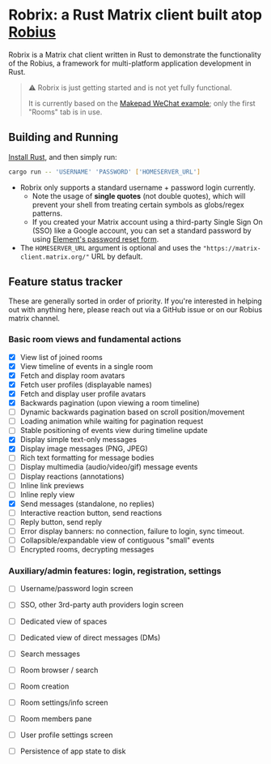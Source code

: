 # Robrix: a Rust Matrix client built atop [Robius](https://github.com/project-robius)

Robrix is a Matrix chat client written in Rust to demonstrate the functionality of the Robius, a framework for multi-platform application development in Rust.

> ⚠️ Robrix is just getting started and is not yet fully functional.
>
> It is currently based on the [Makepad WeChat example](https://github.com/project-robius/makepad_wechat); only the first "Rooms" tab is in use.

## Building and Running

[Install Rust](https://www.rust-lang.org/tools/install), and then simply run:
```sh
cargo run -- 'USERNAME' 'PASSWORD' ['HOMESERVER_URL']
```

* Robrix only supports a standard username + password login currently.
    * Note the usage of **single quotes** (not double quotes), which will prevent your shell from treating certain symbols as globs/regex patterns.
    * If you created your Matrix account using a third-party Single Sign On (SSO) like a Google account, you can set a standard password by using [Element's password reset form](https://app.element.io/#/forgot_password).
* The `HOMESERVER_URL` argument is optional and uses the `"https://matrix-client.matrix.org/"` URL by default.


## Feature status tracker 

These are generally sorted in order of priority. If you're interested in helping out with anything here, please reach out via a GitHub issue or on our Robius matrix channel.

### Basic room views and fundamental actions
- [x] View list of joined rooms
- [x] View timeline of events in a single room
- [x] Fetch and display room avatars
- [x] Fetch user profiles (displayable names)
- [x] Fetch and display user profile avatars
- [x] Backwards pagination (upon viewing a room timeline)
- [ ] Dynamic backwards pagination based on scroll position/movement
- [ ] Loading animation while waiting for pagination request
- [ ] Stable positioning of events view during timeline update
- [x] Display simple text-only messages
- [x] Display image messages (PNG, JPEG)
- [ ] Rich text formatting for message bodies
- [ ] Display multimedia (audio/video/gif) message events
- [ ] Display reactions (annotations)
- [ ] Inline link previews
- [ ] Inline reply view
- [x] Send messages (standalone, no replies)
- [ ] Interactive reaction button, send reactions
- [ ] Reply button, send reply
- [ ] Error display banners: no connection, failure to login, sync timeout.
- [ ] Collapsible/expandable view of contiguous "small" events
- [ ] Encrypted rooms, decrypting messages

### Auxiliary/admin features: login, registration, settings
- [ ] Username/password login screen
- [ ] SSO, other 3rd-party auth providers login screen
- [ ] Dedicated view of spaces
- [ ] Dedicated view of direct messages (DMs)
- [ ] Search messages
- [ ] Room browser / search
- [ ] Room creation
- [ ] Room settings/info screen
- [ ] Room members pane
- [ ] User profile settings screen
- [ ] Persistence of app state to disk

